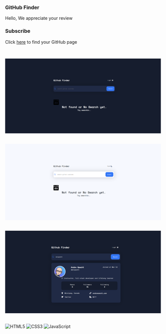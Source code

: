 ### GitHub Finder


Hello, We appreciate your review


### Subscribe
Click [here](https://jasonadindu.github.io/github_finder/) to find your GitHub page

<br />


![](/src/img/gh1.png)
<br>
<br>

![](/src/img/gh2.png)
<br>
<br>

![](/src/img/gh3.png)
<br>
<br>


![HTML5](https://img.shields.io/badge/html5-%23E34F26.svg?style=for-the-badge&logo=html5&logoColor=white)
![CSS3](https://img.shields.io/badge/css3-%231572B6.svg?style=for-the-badge&logo=css3&logoColor=white)
![JavaScript](https://img.shields.io/badge/javascript-%23323330.svg?style=for-the-badge&logo=javascript&logoColor=%23F7DF1E)






